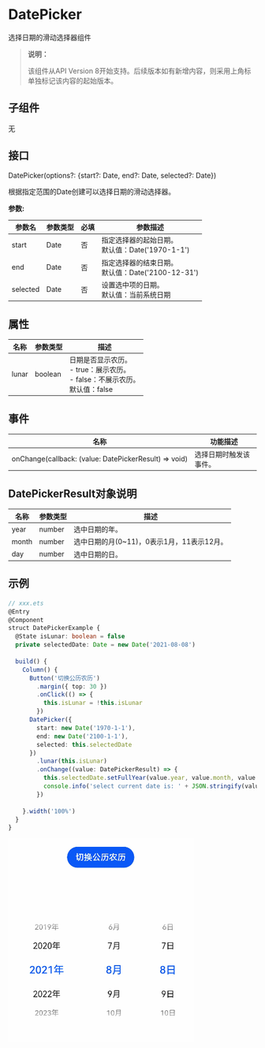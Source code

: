 # DatePicker

选择日期的滑动选择器组件

>  **说明：**
>
> 该组件从API Version 8开始支持。后续版本如有新增内容，则采用上角标单独标记该内容的起始版本。


## 子组件

无


## 接口

DatePicker(options?: {start?: Date, end?: Date, selected?: Date})

根据指定范围的Date创建可以选择日期的滑动选择器。

**参数:**

| 参数名 | 参数类型 | 必填  | 参数描述 |
| -------- | -------- | ------------- | -------- |
| start    | Date | 否  | 指定选择器的起始日期。<br/>默认值：Date('1970-1-1') |
| end      | Date | 否  |   指定选择器的结束日期。<br/>默认值：Date('2100-12-31') |
| selected | Date | 否  | 设置选中项的日期。<br/>默认值：当前系统日期  |


## 属性

| 名称    | 参数类型        | 描述            |
| ------| -------------- | -------- |
| lunar | boolean  | 日期是否显示农历。<br/>-&nbsp;true：展示农历。<br/>-&nbsp;false：不展示农历。<br/>默认值：false |


## 事件

| 名称 | 功能描述 |
| -------- | -------- |
| onChange(callback:&nbsp;(value:&nbsp;DatePickerResult)&nbsp;=&gt;&nbsp;void) | 选择日期时触发该事件。 |

## DatePickerResult对象说明

| 名称 | 参数类型 | 描述 |
| -------- | -------- | -------- |
| year | number | 选中日期的年。 |
| month | number | 选中日期的月(0~11)，0表示1月，11表示12月。 |
| day | number | 选中日期的日。 |


## 示例


```ts
// xxx.ets
@Entry
@Component
struct DatePickerExample {
  @State isLunar: boolean = false
  private selectedDate: Date = new Date('2021-08-08')

  build() {
    Column() {
      Button('切换公历农历')
        .margin({ top: 30 })
        .onClick(() => {
          this.isLunar = !this.isLunar
        })
      DatePicker({
        start: new Date('1970-1-1'),
        end: new Date('2100-1-1'),
        selected: this.selectedDate
      })
        .lunar(this.isLunar)
        .onChange((value: DatePickerResult) => {
          this.selectedDate.setFullYear(value.year, value.month, value.day)
          console.info('select current date is: ' + JSON.stringify(value))
        })

    }.width('100%')
  }
}
```

![datePicker](figures/datePicker.gif)